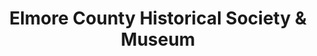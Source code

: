---
layout: repo
title: "Elmore County Historical Society & Museum"
id: 11180
permalink: repos/11180/
---
